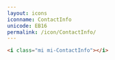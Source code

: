 ```yaml
---
layout: icons
iconname: ContactInfo
unicode: EB16
permalink: /icon/ContactInfo/
---
```


``` html
<i class="mi mi-ContactInfo"></i>
```
